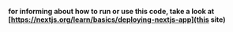 **for informing about how to run or use this code, take a look at [https://nextjs.org/learn/basics/deploying-nextjs-app](this site)**
